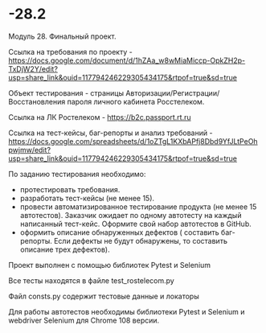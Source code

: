 # -28.2

Модуль 28. Финальный проект.

Ссылка на требования по проекту - https://docs.google.com/document/d/1hZAa_w8wMiaMiccp-OpkZH2p-TxDjW2Y/edit?usp=share_link&ouid=117794246229305434175&rtpof=true&sd=true 

Объект тестирования - страницы Авторизации/Регистрации/Восстановления пароля личного кабинета Росстелеком. 

Ссылка на ЛК Ростелеком - https://b2c.passport.rt.ru 

Ссылка на тест-кейсы, баг-репорты и анализ требований - https://docs.google.com/spreadsheets/d/1oZTgL1KXbAPfj8Dbd9YfJLtPeOhpwjmw/edit?usp=share_link&ouid=117794246229305434175&rtpof=true&sd=true

По заданию тестирования необходимо:
- протестировать требования.
- разработать тест-кейсы (не менее 15).
- провести автоматизированное тестирование продукта (не менее 15 автотестов). Заказчик ожидает по одному автотесту на каждый написанный тест-кейс. Оформите свой набор автотестов в GitHub.
- оформить описание обнаруженных дефектов ( составить баг-репорты. Если дефекты не будут обнаружены, то составить описание трех дефектов).

Проект выполнен с помощью библиотек Pytest и Selenium

Все тесты находятся в файле test_rostelecom.py

Файл consts.py содержит тестовые данные и локаторы

Для работы автотестов необходимы библиотеки Pytest и Selenium и webdriver Selenium для Chrome 108 версии. 
